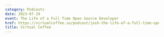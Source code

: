 ```yaml
---
category: Podcasts
date: 2023-07-19
event: The Life of a Full Time Open Source Developer
href: https://virtualcoffee.io/podcast/josh-the-life-of-a-full-time-open-source-developer
title: Virtual Coffee
---
```

